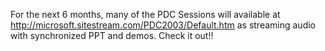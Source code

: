 For the next 6 months, many of the PDC Sessions will available at <a href="http://microsoft.sitestream.com/PDC2003/Default.htm" target="_blank" class="broken_link">http://microsoft.sitestream.com/PDC2003/Default.htm</a> as streaming audio with synchronized PPT and demos. Check it out!!